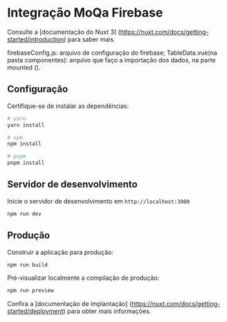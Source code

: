 # Integração MoQa Firebase 
Consulte a [documentação do Nuxt 3] (https://nuxt.com/docs/getting-started/introduction) para saber mais.

firebaseConfig.js: arquivo de configuração do firebase;
TableData.vue(na pasta componentes): arquivo que faço a importação dos dados, na parte mounted ().

## Configuração

Certifique-se de instalar as dependências:

```bash
# yarn
yarn install

# npm
npm install

# pnpm
pnpm install
```

## Servidor de desenvolvimento

Inicie o servidor de desenvolvimento em `http://localhost:3000`

```bash
npm run dev
```

## Produção

Construir a aplicação para produção:

```bash
npm run build
```

Pré-visualizar localmente a compilação de produção:

```bash
npm run preview
```

Confira a [documentação de implantação] (https://nuxt.com/docs/getting-started/deployment) para obter mais informações.
